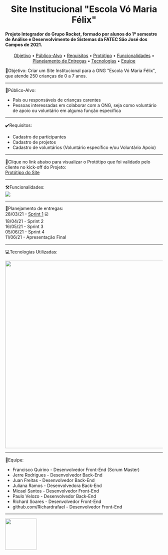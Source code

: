 <h1 align="center">Site Institucional "Escola Vó Maria Félix"</h1>

<h4>Projeto Integrador do Grupo Rocket, formado por alunos do 1º semestre de Análise e Desenvolvimento de Sistemas da FATEC São José dos Campos de 2021.</h4>

<p align="center">
 <a href="#objetivo">Objetivo</a> •
 <a href="#publico">Público-Alvo</a> • 
 <a href="#requisitos">Requisitos</a> • 
 <a href="#prototipo">Protótipo</a> • 
 <a href="#funcionalidades">Funcionalidades</a> •
 <a href="#calendario">Planejamento de Entregas</a> •
 <a href="#tecnologias">Tecnologias</a> •
 <a href="#equipe">Equipe</a>
</p>

<a name="objetivo"></a>

:rocket:Objetivo:
Criar um Site Institucional para a ONG "Escola Vó Maria Félix", que atende 250 crianças de 0 a 7 anos.

<hr>

<a name="publico"></a>

:dart:Público-Alvo:

<ul><li>Pais ou responsáveis de crianças carentes</li>
<li>Pessoas interessadas em colaborar com a ONG, seja como voluntário de apoio ou voluntário em alguma função específica</li></ul>

<hr>

<a name="requisitos"></a>

:heavy_check_mark:Requisitos:

<ul>
<li>Cadastro de participantes</li>
<li>Cadastro de projetos</li>
<li>Cadastro de voluntários (Voluntário específico e/ou Voluntário Apoio)</li>
</ul>

<hr>

<a name="prototipo"></a>

:link:Clique no link abaixo para visualizar o Protótipo que foi validado pelo cliente no kick-off do Projeto:<br>
<a href="https://sites.google.com/view/prototipoapi6/">Protótipo do Site</a>

<hr>

<a name="funcionalidades"></a>

:hammer_and_wrench:Funcionalidades:
<br>
<img src="https://www.imagemhost.com.br/images/2021/04/08/backlog.jpg" >

<hr>

<a name="calendario"></a>

:calendar:Planejamento de entregas:<br>
28/03/21 - <a href="https://github.com/gruporocket/sprint1">Sprint 1</a> ☑️ <br>
18/04/21 - Sprint 2 <br>
16/05/21 - Sprint 3 <br> 
05/06/21 - Sprint 4 <br>
11/06/21 - Apresentação Final <br>

<hr>

<a name="tecnologias"></a>

:computer:Tecnologias Utilizadas:<br>

<img src="https://www.imagemhost.com.br/images/2021/04/08/tecnologias.jpg" width="600px">

<hr>

<a name="equipe"></a>

:busts_in_silhouette:Equipe:<br>

<ul>
 <li>Francisco Quirino - Desenvolvedor Front-End (Scrum Master)</li>
 <li>Jerre Rodrigues - Desenvolvedor Back-End</li>
 <li>Juan Freitas - Desenvolvedor Back-End</li>
 <li>Juliana Ramos - Desenvolvedora Back-End</li>
 <li>Micael Santos - Desenvolvedor Front-End</li>
 <li>Paulo Velozo - Desenvolvedor Back-End</li>
 <li>Richard Soares - Desenvolvedor Front-End</li>
 <li>github.com/Richardrafael  - Desenvolvedor Front-End</li>
 
 </ul>

<hr>

<img src="https://www.imagemhost.com.br/images/2021/04/08/fatecsjc_400x192.png" width="100px" >
 
